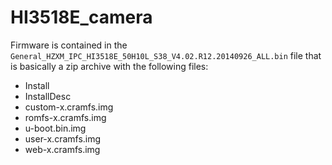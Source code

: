 # HI3518E_camera
Firmware is contained in the ```General_HZXM_IPC_HI3518E_50H10L_S38_V4.02.R12.20140926_ALL.bin``` file that is basically a zip archive with the following files:
* Install
* InstallDesc
* custom-x.cramfs.img
* romfs-x.cramfs.img
* u-boot.bin.img
* user-x.cramfs.img
* web-x.cramfs.img

